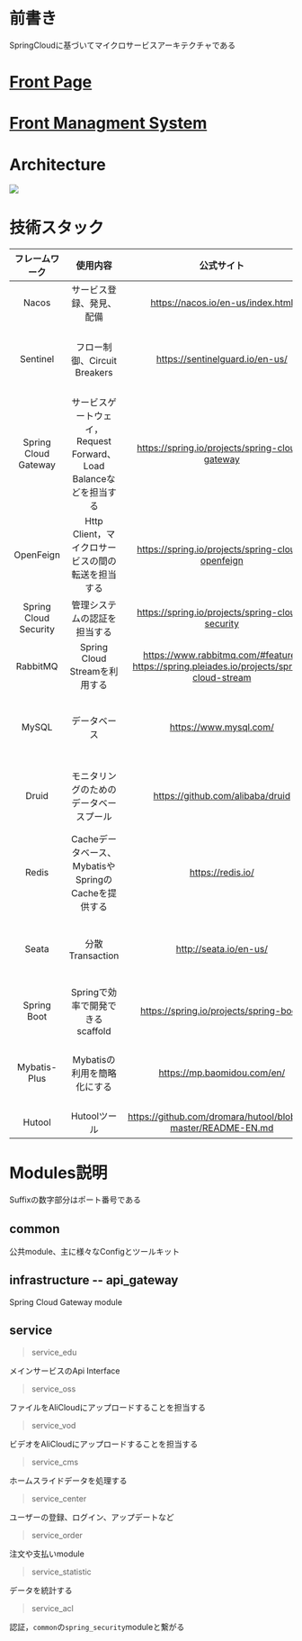 

# 前書き

SpringCloudに基づいてマイクロサービスアーキテクチャである

# [Front Page](https://github.com/andochiwa/Online-Education-Frontend-web)

# [Front Managment System](https://github.com/andochiwa/Online-Education-Frontend-admin)

# Architecture

![](https://raw.githubusercontent.com/andochiwa/Online-Education-Backend/master/image/architect.png)

# 技術スタック

|    フレームワーク     |                           使用内容                           |                          公式サイト                          |           備考            |
| :-------------------: | :----------------------------------------------------------: | :----------------------------------------------------------: | :-----------------------: |
|         Nacos         |                   サービス登録、発見、配備                   |              https://nacos.io/en-us/index.html               |                           |
|       Sentinel        |                 フロー制御、Circuit Breakers                 |               https://sentinelguard.io/en-us/                | Nacosに配備する必要がある |
| Spring Cloud Gateway  | サービスゲートウェイ，Request Forward、Load Balanceなどを担当する |       https://spring.io/projects/spring-cloud-gateway        |                           |
|       OpenFeign       |      Http Client，マイクロサービスの間の転送を担当する       |      https://spring.io/projects/spring-cloud-openfeign       |                           |
| Spring Cloud Security |                 管理システムの認証を担当する                 |       https://spring.io/projects/spring-cloud-security       |                           |
|       RabbitMQ        |                Spring Cloud Streamを利用する                 | https://www.rabbitmq.com/#features<br />https://spring.pleiades.io/projects/spring-cloud-stream |                           |
|         MySQL         |                         データベース                         |                    https://www.mysql.com/                    | Nacosに配備する必要がある |
|         Druid         |            モニタリングのためのデータベースプール            |               https://github.com/alibaba/druid               | Nacosに配備する必要がある |
|         Redis         |     Cacheデータベース、MybatisやSpringのCacheを提供する      |                      https://redis.io/                       | Nacosに配備する必要がある |
|         Seata         |                       分散Transaction                        |                    http://seata.io/en-us/                    | Nacosに配備する必要がある |
|      Spring Boot      |               Springで効率で開発できるscaffold               |           https://spring.io/projects/spring-boot/            |                           |
|     Mybatis-Plus      |                 Mybatisの利用を簡略化にする                  |                 https://mp.baomidou.com/en/                  | Nacosに配備する必要がある |
|        Hutool         |                         Hutoolツール                         | https://github.com/dromara/hutool/blob/v5-master/README-EN.md |                           |

# Modules説明

Suffixの数字部分はポート番号である

## common

公共module、主に様々なConfigとツールキット

## infrastructure -- api_gateway

Spring Cloud Gateway module

## service

> service_edu

メインサービスのApi Interface

> service_oss

ファイルをAliCloudにアップロードすることを担当する

> service_vod

ビデオをAliCloudにアップロードすることを担当する

> service_cms

ホームスライドデータを処理する

> service_center

ユーザーの登録、ログイン、アップデートなど

> service_order

注文や支払いmodule

> service_statistic

データを統計する

> service_acl

認証，`common`の`spring_security`moduleと繋がる